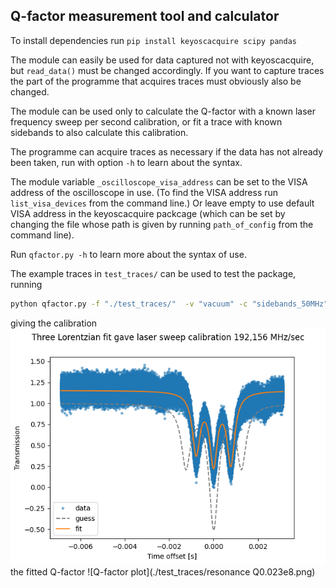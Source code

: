 ## Q-factor measurement tool and calculator

To install dependencies run `pip install keyoscacquire scipy pandas`

The module can easily be used for data captured not with keyoscacquire,
but `read_data()` must be changed accordingly. If you want to capture traces
the part of the programme that acquires traces must obviously also be changed.

The module can be used only to calculate the Q-factor with a known laser
frequency sweep per second calibration, or fit a trace with known sidebands to
also calculate this calibration.

The programme can acquire traces as necessary if the data has not already been
taken, run with option `-h` to learn about the syntax.

The module variable `_oscilloscope_visa_address` can be set to the VISA address
of the oscilloscope in use. (To find the VISA address run `list_visa_devices`
from the command line.) Or leave empty to use default VISA address in the
keyoscacquire packcage (which can be set by changing the file whose path is given
by running `path_of_config` from the command line).


Run `qfactor.py -h` to learn more about the syntax of use.

The example traces in `test_traces/` can be used to test the package, running
```bash
python qfactor.py -f "./test_traces/"  -v "vacuum" -c "sidebands_50MHz"  -r "resonance"
```
giving the calibration
![laser calibration plot](./test_traces/calibration.png)
the fitted Q-factor
![Q-factor plot](./test_traces/resonance Q0.023e8.png)
